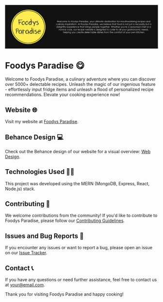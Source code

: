 <img align="center" src="./Footter.png" alt="vedang_1122" width="auto" height="auto"/>

# Foodys Paradise 😋

Welcome to Foodys Paradise, a culinary adventure where you can discover over 5000+ delectable recipes. Unleash the magic of our ingenious feature - effortlessly input fridge items and unleash a flood of personalized recipe recommendations. Elevate your cooking experience now!

## Website 🌐

Visit my website at [Foodys Paradise](https://foodysparadisef.onrender.com).

## Behance Design 💻

Check out the Behance design of our website for a visual overview: [Web Design](https://www.behance.net/gallery/178559595/FoodysParadise).

## Technologies Used 🧑‍💻

This project was developed using the MERN (MongoDB, Express, React, Node.js) stack.

## Contributing 🤝

We welcome contributions from the community! If you'd like to contribute to Foodys Paradise, please follow our [Contributing Guidelines](CONTRIBUTING.md).

## Issues and Bug Reports 🐛

If you encounter any issues or want to report a bug, please open an issue on our [Issue Tracker](https://github.com/yourusername/foodys-paradise/issues).

## Contact 📞

If you have any questions or need further assistance, feel free to contact us at [your@email.com](mailto:your@email.com).

Thank you for visiting Foodys Paradise and happy cooking!
